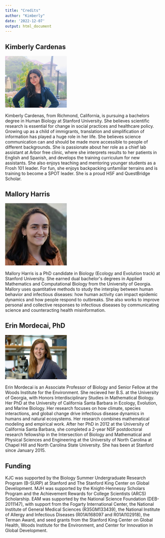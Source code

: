 ```yaml
---
title: "Credits"
author: "Kimberly"
date: '2022-12-07'
output: html_document
---
```


## **Kimberly Cardenas**


<img src="OIP2.jpg" width="200"/>

Kimberly Cardenas, from Richmond, California, is pursuing a bachelors degree in Human Biology at Stanford University. She believes scientific research is essential for change in social practices and healthcare policy. Growing up as a child of immigrants, translation and simplification of information has played a huge role in her life. She believes science communication can and should be made more accessible to people of different backgrounds. She is passionate about her role as a chief lab assistant at Arbor free clinic, where she interprets results to her patients in English and Spanish, and develops the training curriculum for new assistants. She also enjoys teaching and mentoring younger students as a Frosh 101 leader. For fun, she enjoys backpacking unfamiliar terrains and is training to become a SPOT leader. She is a proud HSF and QuestBridge Scholar.

## **Mallory Harris**

<img src="headshot-resize.jpg" width="200"/>

Mallory Harris is a PhD candidate in Biology (Ecology and Evolution track) at Stanford University. She earned dual bachelor's degrees in Applied Mathematics and Computational Biology from the University of Georgia. Mallory uses quantitative methods to study the interplay between human behavior and infectious diseases: how human activity can impact epidemic dynamics and how people respond to outbreaks. She also works to improve personal and collective responses to infectious diseases by communicating science and counteracting health misinformation.

## **Erin Mordecai, PhD**

<img src="mordecai.jpg" width="200"/>

Erin Mordecai is an Associate Professor of Biology and Senior Fellow at the Woods Institute for the Environment. She recieved her B.S. at the University of Georgia, with Honors Interdisciplinary Studies in Mathematical Biology. Her PhD at the University of California Santa Barbara in Ecology, Evolution, and Marine Biology. Her research focuses on how climate, species interactions, and global change drive infectious disease dynamics in humans and natural ecosystems. Her research combines mathematical modeling and empirical work. After her PhD in 2012 at the University of California Santa Barbara, she completed a 2-year NSF postdoctoral research fellowship in the Intersection of Biology and Mathematical and Physical Sciences and Engineering at the University of North Carolina at Chapel Hill and North Carolina State University. She has been at Stanford since January 2015.

## **Funding**

KJC was supported by the Biology Summer Undergraduate Research Program (B-SURP) at Stanford and The Stanford King Center on Global Development. MJH was supported by the Knight-Hennessy Scholars Program and the Achievement Rewards for College Scientists (ARCS) Scholarship. EAM was supported by the National Science Foundation (DEB-2011147), with support from the Fogarty International Center, the National Institute of General Medical Sciences (R35GM133439), the National Institute of Allergy and Infectious Diseases (R01AI168097 and R01AI102918), the Terman Award, and seed grants from the Stanford King Center on Global Health, Woods Institute for the Environment, and Center for Innovation in Global Development.
